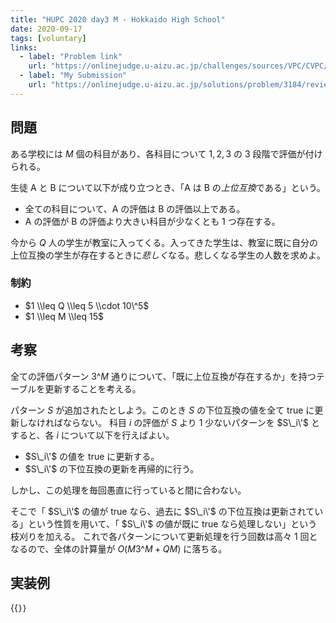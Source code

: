 ```yaml
---
title: "HUPC 2020 day3 M - Hokkaido High School"
date: 2020-09-17
tags: [voluntary]
links:
  - label: "Problem link"
    url: "https://onlinejudge.u-aizu.ac.jp/challenges/sources/VPC/CVPC/3184"
  - label: "My Submission"
    url: "https://onlinejudge.u-aizu.ac.jp/solutions/problem/3184/review/4849307/misteer/C++17"
---
```


## 問題

ある学校には $M$ 個の科目があり、各科目について $1, 2, 3$ の 3 段階で評価が付けられる。

生徒 A と B について以下が成り立つとき、「A は B の*上位互換*である」という。

- 全ての科目について、A の評価は B の評価以上である。
- A の評価が B の評価より大きい科目が少なくとも 1 つ存在する。

今から $Q$ 人の学生が教室に入ってくる。入ってきた学生は、教室に既に自分の上位互換の学生が存在するときに*悲しく*なる。悲しくなる学生の人数を求めよ。

### 制約

- $1 \\leq Q \\leq 5 \\cdot 10\^5$
- $1 \\leq M \\leq 15$

## 考察

全ての評価パターン $3\^M$ 通りについて、「既に上位互換が存在するか」を持つテーブルを更新することを考える。

パターン $S$ が追加されたとしよう。このとき $S$ の下位互換の値を全て true に更新しなければならない。
科目 $i$ の評価が $S$ より 1 少ないパターンを $S\_i\'$ とすると、各 $i$ について以下を行えばよい。

- $S\_i\'$ の値を true に更新する。
- $S\_i\'$ の下位互換の更新を再帰的に行う。

しかし、この処理を毎回愚直に行っていると間に合わない。

そこで「 $S\_i\'$ の値が true なら、過去に $S\_i\'$ の下位互換は更新されている」という性質を用いて、「 $S\_i\'$ の値が既に true なら処理しない」という枝刈りを加える。
これで各パターンについて更新処理を行う回数は高々 1 回となるので、全体の計算量が $O(M 3\^M + QM)$ に落ちる。

## 実装例

{{<code file="0.cpp" language="cpp">}}
